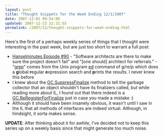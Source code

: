 ```yaml
---
layout: post
title: "Thought Snippets for the Week Ending 12/1/2007"
date: 2007-12-01 09:54:00
updated: 2007-12-23 21:31:55
permalink: /2007/12/thought-snippets-for-week-ending.html
---
```

Here's the first of a perhaps weekly series of things that I thought were interesting in the past week, but are just too short to warrant a full post:

-   [Hanselminutes Episode #90](http://www.hanselminutes.com/default.aspx?showID=108) - "Software architects are there to make sure the project doesn't fail" and "[one should] architect for referrals." -   "[grep](http://en.wikipedia.org/wiki/Grep)" comes from the Unix program [ed](http://en.wikipedia.org/wiki/Ed_%28Unix%29) command of g/re/p which does a **g**lobal **r**egular **e**xpression search and **p**rints the results. I never knew this before 
-   I knew about the [GC.SuppressFinalize](http://msdn2.microsoft.com/en-us/library/system.gc.suppressfinalize.aspx) method to tell the garbage collector that an object shouldn't have its finalizers called, but while reading more about IL, I found out that there indeed is a [GC.ReRegisterForFinalize](http://msdn2.microsoft.com/en-us/library/system.gc.reregisterforfinalize.aspx) just in case you made a mistake :) 
-   Although it should have been insanely obvious, it wasn't until I saw in the IL that all methods of interfaces are indeed virtual. Although, in hindsight, it sorta makes sense.

**UPDATE**: After thinking about it for awhile, I've decided not to keep this series up on a weekly basis since that might generate too much noise.